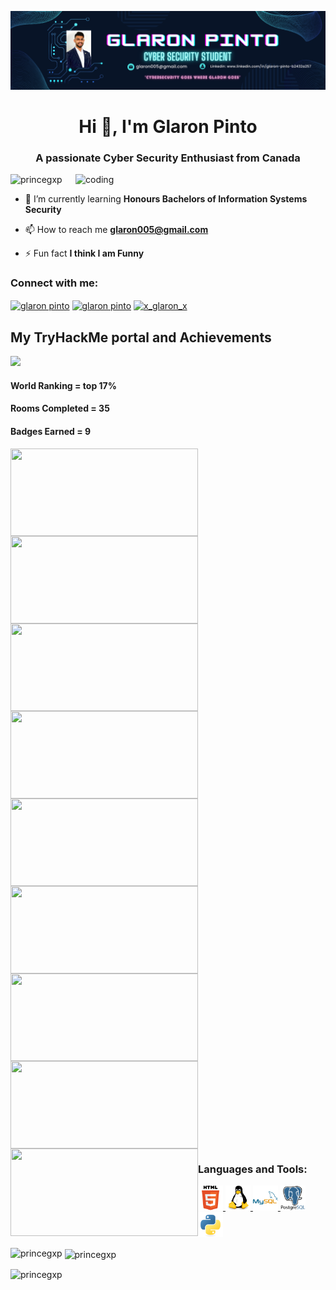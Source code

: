 ![logo](https://github.com/princegxp/princegxp/blob/main/githubprofile.png)
<h1 align="center">Hi 👋, I'm Glaron Pinto</h1>
<h3 align="center">A passionate Cyber Security Enthusiast from Canada</h3>
<img align="right" alt="coding" width="400" src="https://i.pinimg.com/originals/e4/26/70/e426702edf874b181aced1e2fa5c6cde.gif">

<p align="left"> <img src="https://komarev.com/ghpvc/?username=princegxp&label=Profile%20views&color=0e75b6&style=flat" alt="princegxp" /> </p>

- 🌱 I’m currently learning **Honours Bachelors of Information Systems Security**

- 📫 How to reach me **glaron005@gmail.com**

- ⚡ Fun fact **I think I am Funny**


<h3 align="left">Connect with me:</h3>
<p align="left">
<a href="https://linkedin.com/in/glaron pinto" target="blank"><img align="center" src="https://raw.githubusercontent.com/rahuldkjain/github-profile-readme-generator/master/src/images/icons/Social/linked-in-alt.svg" alt="glaron pinto" height="30" width="40" /></a>
<a href="https://fb.com/glaron pinto" target="blank"><img align="center" src="https://raw.githubusercontent.com/rahuldkjain/github-profile-readme-generator/master/src/images/icons/Social/facebook.svg" alt="glaron pinto" height="30" width="40" /></a>
<a href="https://instagram.com/x_glaron_x" target="blank"><img align="center" src="https://raw.githubusercontent.com/rahuldkjain/github-profile-readme-generator/master/src/images/icons/Social/instagram.svg" alt="x_glaron_x" height="30" width="40" /></a>
</p>

<h2> My TryHackMe portal and Achievements </h2>
<img src = "https://tryhackme-badges.s3.amazonaws.com/princegxp.png?5">
<h4> World Ranking = top 17% </h4>
<h4> Rooms Completed = 35 </h4>
<h4> Badges Earned = 9 </h4>
<img src = "https://assets.tryhackme.com/room-badges/de2b29b82d8eaa855039212df118033e.png" height="140" width="300" align="left">
<img src = "https://assets.tryhackme.com/room-badges/c1aeb9c4c9eadf1918754d1f791c0618.png"  height="140" width="300" align = "center">
<img src = "https://assets.tryhackme.com/room-badges/e0cf1916edb0514506813ca4a2ed4b69.png"  height="140" width="300" align = "left">
<img src = "https://assets.tryhackme.com/room-badges/51b4d9854244200091b8e19531eb3574.png" height ="140" width="300" align= "center">
<img src = "https://assets.tryhackme.com/room-badges/8885db9f1e48473c62e71ef63f85449c.png" height = "140" width="300" align= "left">
<img src = "https://assets.tryhackme.com/room-badges/c8a5d740b3522c3e21cdd41e5e60607f.png" height = "140" width="300" align = "center">
<img src = "https://assets.tryhackme.com/room-badges/8ef04c36c380babc62a69089ea8d0cdf.png" height = "140" width="300" align = "left">
<img src = "https://assets.tryhackme.com/room-badges/b004461d64c7097770557027fc605aa0.png" height = "140" width = "300" align ="center">
<img src = "https://assets.tryhackme.com/room-badges/788b7c60f9a4f0a493f781c4afe70f54.png" height = "140" width = "300" align = "left">


<h3 align="left">Languages and Tools:</h3>
<p align="left"> <a href="https://www.w3.org/html/" target="_blank" rel="noreferrer"> <img src="https://raw.githubusercontent.com/devicons/devicon/master/icons/html5/html5-original-wordmark.svg" alt="html5" width="40" height="40"/> </a> <a href="https://www.linux.org/" target="_blank" rel="noreferrer"> <img src="https://raw.githubusercontent.com/devicons/devicon/master/icons/linux/linux-original.svg" alt="linux" width="40" height="40"/> </a> <a href="https://www.mysql.com/" target="_blank" rel="noreferrer"> <img src="https://raw.githubusercontent.com/devicons/devicon/master/icons/mysql/mysql-original-wordmark.svg" alt="mysql" width="40" height="40"/> </a> <a href="https://www.postgresql.org" target="_blank" rel="noreferrer"> <img src="https://raw.githubusercontent.com/devicons/devicon/master/icons/postgresql/postgresql-original-wordmark.svg" alt="postgresql" width="40" height="40"/> </a> <a href="https://www.python.org" target="_blank" rel="noreferrer"> <img src="https://raw.githubusercontent.com/devicons/devicon/master/icons/python/python-original.svg" alt="python" width="40" height="40"/> </a> </p>

<p><img align="left" src="https://github-readme-stats.vercel.app/api/top-langs?username=princegxp&show_icons=true&locale=en&layout=compact" alt="princegxp" /></p>

<p>&nbsp;<img align="center" src="https://github-readme-stats.vercel.app/api?username=princegxp&show_icons=true&locale=en" alt="princegxp" /></p>

<p><img align="center" src="https://github-readme-streak-stats.herokuapp.com/?user=princegxp&" alt="princegxp" /></p>


